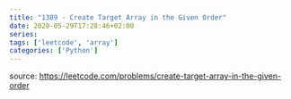 ```yaml
---
title: "1389 - Create Target Array in the Given Order"	
date: 2020-05-29T17:28:46+02:00
series:
tags: ['leetcode', 'array']
categories: ['Python']
---
```


source: https://leetcode.com/problems/create-target-array-in-the-given-order
